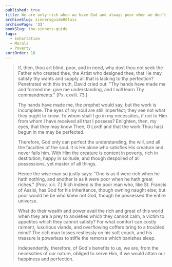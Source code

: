 ```yaml
---
published: true
title: We are only rich when we have God and always poor when we don't
archiveSlug: sinnersguide00luis
archivePage: '33'
bookSlug: the-sinners-guide
tags:
  - Exhortation
  - Morals
  - Poverty
sortOrder: 18
---
```


> If, then, thou art blind, poor, and in need, why dost thou not seek the Father who created thee, the Artist who designed thee, that He may satisfy thy wants and supply all that is lacking to thy perfection? Penetrated with this truth, David cried out: "Thy hands have made me and formed me: give me understanding, and I will learn Thy commandments." [Px. cxviii. 73.]
>
> Thy hands have made me, the prophet would say, but the work is incomplete. The eyes of my soul are still imperfect; they see not what they ought to know. To whom shall I go in my necessities, if not to Him from whom I have received all that I possess? Enlighten, then, my eyes, that they may know Thee, O Lord! and that the work Thou hast begun in me may be perfected.
>
> Therefore, God only can perfect the understanding, the will, and all the faculties of the soul. It is He alone who satisfies His creature and never fails him. With Him the creature is content in poverty, rich in destitution, happy in solitude, and though despoiled of all possessions, yet master of all things.
>
> Hence the wise man so justly says: "One is as it were rich when he hath nothing, and another is as it were poor when he hath great riches." [Prov. xiii. 7.] Rich indeed is the poor man who, like St. Francis of Assisi, has God for his inheritance, though owning naught else; but poor would he be who knew not God, though he possessed the entire universe.
>
> What do their wealth and power avail the rich and great of this world when they are a prey to anxieties which they cannot calm, a victim to appetites which they cannot satisfy? For what comfort can costly raiment, luxurious viands, and overflowing coffers bring to a troubled mind? The rich man tosses restlessly on his soft couch, and his treasure is powerless to stifle the remorse which banishes sleep.
>
> Independently, therefore, of God's benefits to us, we are, from the necessities of our nature, obliged to serve Him, if we would attain our happiness and perfection.
